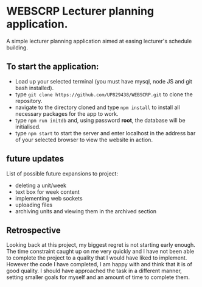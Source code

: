 # WEBSCRP Lecturer planning application.
A simple lecturer planning application aimed at easing lecturer's schedule building.

## To start the application:
- Load up your selected terminal (you must have mysql, node JS and git bash installed).
- type ```git clone https://github.com/UP829438/WEBSCRP.git``` to clone the repository.
- navigate to the directory cloned and type ```npm install``` to install all necessary packages for the app to work.
- type ```npm run initdb``` and, using password **root**, the database will be initialised.
- type ```npm start``` to start the server and enter localhost in the address bar of your selected browser to view the website in action.

## future updates
List of possible future expansions to project:
- deleting a unit/week
- text box for week content
- implementing web sockets
- uploading files
- archiving units and viewing them in the archived section

## Retrospective
Looking back at this project, my biggest regret is not starting early enough. The time constraint caught up on me very quickly and I have not been able to complete the project to a quality that I would have liked to implement. However the code I have completed, I am happy with and think that it is of good quality. I should have approached the task in a different manner, setting smaller goals for myself and an amount of time to complete them. 
